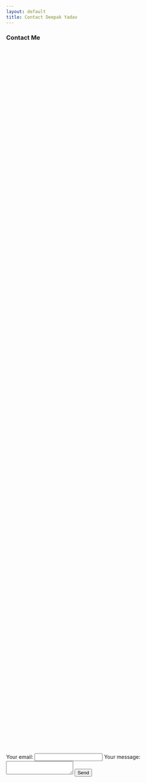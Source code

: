 ```yaml
---
layout: default
title: Contact Deepak Yadav
---
```


<div id="contact">
  <h3 class="pageTitle">Contact Me</h3>
  <div class="form-container">
    <!-- modify this form HTML and place wherever you want your form -->
      <form
        action="https://formspree.io/f/xlekyjwb"
        method="POST"
      >
        <label>
          Your email:
          <input type="email" name="email">
        </label>
        <label>
          Your message:
          <textarea name="message"></textarea>
        </label>
        <!-- your other form fields go here -->
        <button type="submit">Send</button>
      </form>
  </div>
</div>

<style>
.form-container {
  display: flex;
  justify-content: center;
  align-items: center;
  height: 100%;
}
</style>
